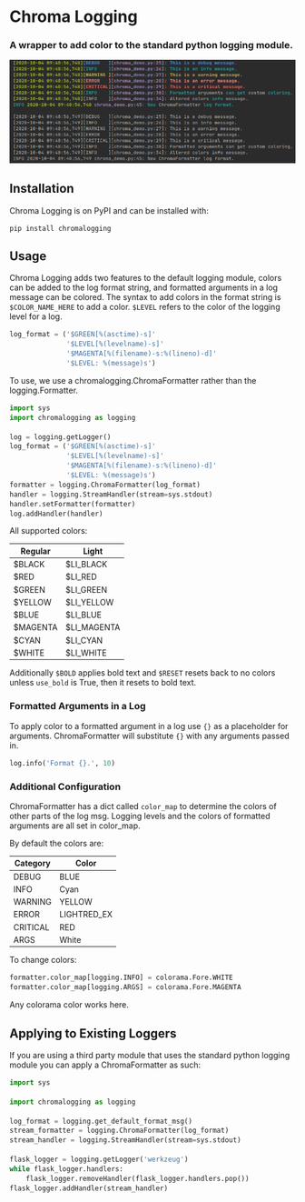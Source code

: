 # Chroma Logging
### A wrapper to add color to the standard python logging module.

![Demo](docs/chroma_demo.png)

## Installation
Chroma Logging is on PyPI and can be installed with:
```
pip install chromalogging
```

## Usage
Chroma Logging adds two features to the default logging module, colors
can be added to the log format string, and formatted arguments in a log
message can be colored. The syntax to add colors in the format string is
```$COLOR_NAME_HERE``` to add a color. ```$LEVEL``` refers to the color
of the logging level for a log.
```python
log_format = ('$GREEN[%(asctime)-s]'
              '$LEVEL[%(levelname)-s]'
              '$MAGENTA[%(filename)-s:%(lineno)-d]'
              '$LEVEL: %(message)s')
```

To use, we use a chromalogging.ChromaFormatter rather than the
logging.Formatter.

```python
import sys
import chromalogging as logging

log = logging.getLogger()
log_format = ('$GREEN[%(asctime)-s]'
              '$LEVEL[%(levelname)-s]'
              '$MAGENTA[%(filename)-s:%(lineno)-d]'
              '$LEVEL: %(message)s')
formatter = logging.ChromaFormatter(log_format)
handler = logging.StreamHandler(stream=sys.stdout)
handler.setFormatter(formatter)
log.addHandler(handler)
```

All supported colors:

| Regular  | Light       |
| -------- | ----------- |
| $BLACK   | $LI_BLACK   |
| $RED     | $LI_RED     |
| $GREEN   | $LI_GREEN   |
| $YELLOW  | $LI_YELLOW  |
| $BLUE    | $LI_BLUE    |
| $MAGENTA | $LI_MAGENTA |
| $CYAN    | $LI_CYAN    |
| $WHITE   | $LI_WHITE   |

Additionally ```$BOLD``` applies bold text and ```$RESET``` resets back
to no colors unless ```use_bold``` is True, then it resets to bold text.

### Formatted Arguments in a Log
To apply color to a formatted argument in a log use ```{}``` as a
placeholder for arguments. ChromaFormatter will substitute ```{}``` with
any arguments passed in.
```python
log.info('Format {}.', 10)
```

### Additional Configuration
ChromaFormatter has a dict called ```color_map``` to determine the
colors of other parts of the log msg. Logging levels and the colors of
formatted arguments are all set in color_map.

By default the colors are:

| Category | Color       |
| -------- | ----------- |
| DEBUG    | BLUE        |
| INFO     | Cyan        |
| WARNING  | YELLOW      |
| ERROR    | LIGHTRED_EX |
| CRITICAL | RED         |
| ARGS     | White       |

To change colors:
```python
formatter.color_map[logging.INFO] = colorama.Fore.WHITE
formatter.color_map[logging.ARGS] = colorama.Fore.MAGENTA
```
Any colorama color works here.

## Applying to Existing Loggers
If you are using a third party module that uses the standard python
logging module you can apply a ChromaFormatter as such:
```python
import sys

import chromalogging as logging

log_format = logging.get_default_format_msg()
stream_formatter = logging.ChromaFormatter(log_format)
stream_handler = logging.StreamHandler(stream=sys.stdout)

flask_logger = logging.getLogger('werkzeug')
while flask_logger.handlers:
    flask_logger.removeHandler(flask_logger.handlers.pop())
flask_logger.addHandler(stream_handler)
```
